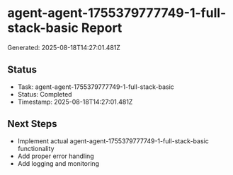 # agent-agent-1755379777749-1-full-stack-basic Report

Generated: 2025-08-18T14:27:01.481Z

## Status
- Task: agent-agent-1755379777749-1-full-stack-basic
- Status: Completed
- Timestamp: 2025-08-18T14:27:01.481Z

## Next Steps
- Implement actual agent-agent-1755379777749-1-full-stack-basic functionality
- Add proper error handling
- Add logging and monitoring
